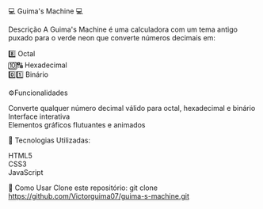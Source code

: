 💻 Guima's Machine 💻

Descrição
A Guima's Machine é uma calculadora com um tema antigo puxado para o verde neon que converte números decimais em:

   8️⃣ Octal<br>
🔟🔠 Hexadecimal<br> 
0️⃣1️⃣ Binário<br>


⚙️Funcionalidades

Converte qualquer número decimal válido para octal, hexadecimal e binário<br>
Interface interativa<br>
Elementos gráficos flutuantes e animados<br>


🧠 Tecnologias Utilizadas:

HTML5<br>
CSS3<br>
JavaScript<br>

🚀 Como Usar
Clone este repositório:
git clone https://github.com/Victorguima07/guima-s-machine.git
